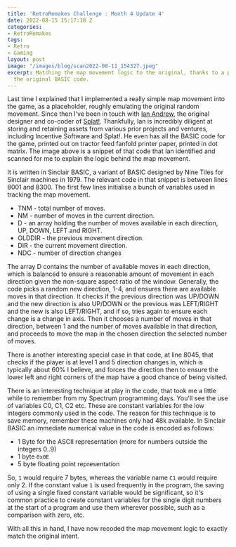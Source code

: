```yaml
---
title: 'RetroRemakes Challenge : Month 4 Update 4'
date: 2022-08-15 15:17:18 Z
categories:
- RetroRemakes
tags:
- Retro
- Gaming
layout: post
image: "/images/blog/scan2022-08-11_154327.jpeg"
excerpt: Matching the map movement logic to the original, thanks to a printout of
  the original BASIC code.
---
```


Last time I explained that I implemented a really simple map movement into the game, as a placeholder, roughly emulating the original random movement. Since then I've been in touch with [Ian Andrew](https://www.ianandrew.com/), the original designer and co-coder of [Splat!](https://www.ianandrew.com/copy-of-mined-out). Thankfully, Ian is incredibly diligent at storing and retaining assets from various prior projects and ventures, including Incentive Software and Splat!. He even has all the BASIC code for the game, printed out on tractor feed fanfold printer paper, printed in dot matrix. The image above is a snippet of that code that Ian identified and scanned for me to explain the logic behind the map movement. 

It is written in Sinclair BASIC, a variant of BASIC designed by Nine Tiles for Sinclair machines in 1979. The relevant code in that snippet is between lines 8001 and 8300. The first few lines initialise a bunch of variables used in tracking the map movement.

* TNM - total number of moves.
* NM - number of moves in the current direction.
* D - an array holding the number of moves available in each direction, UP, DOWN, LEFT and RIGHT.
* OLDDIR - the previous movement direction.
* DIR - the current movement direction.
* NDC - number of direction changes

The array D contains the number of available moves in each direction, which is balanced to ensure a reasonable amount of movement in each direction given the non-square aspect ratio of the window. Generally, the code picks a random new direction, 1-4, and ensures there are available moves in that direction. It checks if the previous direction was UP/DOWN and the new direction is also UP/DOWN or the previous was LEFT/RIGHT and the new is also LEFT/RIGHT, and if so, tries again to ensure each change is a change in axis. Then it chooses a number of moves in that direction, between 1 and the number of moves available in that direction, and proceeds to move the map in the chosen direction the selected number of moves.

There is another interesting special case in that code, at line 8045, that checks if the player is at level 1 and 5 direction changes in, which is typically about 60% I believe, and forces the direction then to ensure the lower left and right corners of the map have a good chance of being visited.

There is an interesting technique at play in the code, that took me a little while to remember from my Spectrum programming days. You'll see the use of variables C0, C1, C2 etc. These are constant variables for the low integers commonly used in the code. The reason for this technique is to save memory, remember these machines only had 48k available. In Sinclair BASIC an immediate numerical value in the code is encoded as follows:

* 1 Byte for the ASCII representation (more for numbers outside the integers 0..9)
* 1 byte `0x0E`
* 5 byte floating point representation

So, `1` would require 7 bytes, whereas the variable name `C1` would require only 2. If the constant value `1` is used frequently in the program, the saving of using a single fixed constant variable would be significant, so it's common practice to create constant variables for the single digit numbers at the start of a program and use them wherever possible, such as a comparison with zero, etc. 

With all this in hand, I have now recoded the map movement logic to exactly match the original intent.